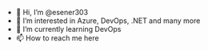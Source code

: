 - 👋 Hi, I’m @esener303
- 👀 I’m interested in Azure, DevOps, .NET and many more
- 🌱 I’m currently learning DevOps
- 📫 How to reach me here 

<!---
esener303/esener303 is a ✨ special ✨ repository because its `README.md` (this file) appears on your GitHub profile.
You can click the Preview link to take a look at your changes.
--->
